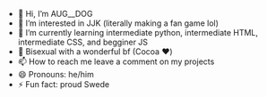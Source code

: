 - 👋 Hi, I’m AUG__DOG
- 👀 I’m interested in JJK (literally making a fan game lol)
- 🌱 I’m currently learning intermediate python, intermediate HTML, intermediate CSS, and begginer JS
- 💞️ Bisexual with a wonderful bf (Cocoa ❤️)
- 📫 How to reach me leave a comment on my projects
- 😄 Pronouns: he/him
- ⚡ Fun fact: proud Swede

<!---
AUGDOGyt/AUGDOGyt is a ✨ special ✨ repository because its `README.md` (this file) appears on your GitHub profile.
You can click the Preview link to take a look at your changes.
--->
